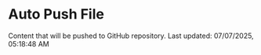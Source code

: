 # Auto Push File

Content that will be pushed to GitHub repository.
Last updated: 07/07/2025, 05:18:48 AM